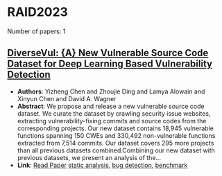 # RAID2023

Number of papers: 1

## [DiverseVul: {A} New Vulnerable Source Code Dataset for Deep Learning Based Vulnerability Detection](paper_1.md)
- **Authors**: Yizheng Chen and Zhoujie Ding and Lamya Alowain and Xinyun Chen and David A. Wagner
- **Abstract**: We propose and release a new vulnerable source code dataset. We curate the dataset by crawling security issue websites, extracting vulnerability-fixing commits and source codes from the corresponding projects. Our new dataset contains 18,945 vulnerable functions spanning 150 CWEs and 330,492 non-vulnerable functions extracted from 7,514 commits. Our dataset covers 295 more projects than all previous datasets combined.Combining our new dataset with previous datasets, we present an analysis of the...
- **Link**: [Read Paper](https://doi.org/10.1145/3607199.3607242)
[static analysis](../../labels/static_analysis.md), [bug detection](../../labels/bug_detection.md), [benchmark](../../labels/benchmark.md)